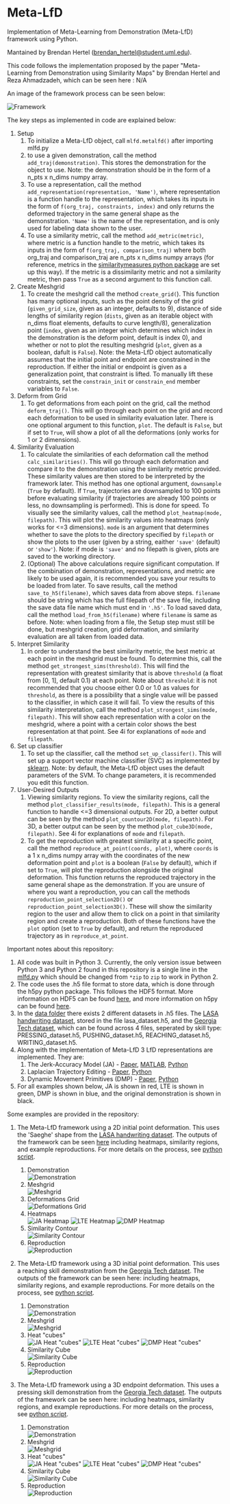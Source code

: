 # Meta-LfD
Implementation of Meta-Learning from Demonstration (Meta-LfD) framework using Python.
 
Mantained by Brendan Hertel (brendan_hertel@student.uml.edu).
 
This code follows the implementation proposed by the paper "Meta-Learning from Demonstration using Similarity Maps" by Brendan Hertel and Reza Ahmadzadeh, which can be seen here : N/A <insert link>
 
An image of the framework process can be seen below:

![Framework](https://github.com/brenhertel/Meta-LfD/blob/master/.media/mlfd_flowchart_updated_3d_v2.png)

The key steps as implemented in code are explained below:

1. Setup
   1. To initialize a Meta-LfD object, call `mlfd.metalfd()` after importing mlfd.py
   1. to use a given demonstration, call the method `add_traj(demonstration)`. This stores the demonstration for the object to use. Note: the demonstration should be in the form of a n_pts x n_dims numpy array.
   1. To use a representation, call the method `add_representation(representation, 'Name')`, where representation is a function handle to the representation, which takes its inputs in the form of `f(org_traj, constraints, index)` and only returns the deformed trajectory in the same general shape as the demonstration. `'Name'` is the name of the representation, and is only used for labeling data shown to the user.
   1. To use a similarity metric, call the method `add_metric(metric)`, where metric is a function handle to the metric, which takes its inputs in the form of `f(org_traj, comparison_traj)` where both org_traj and comparison_traj  are n_pts x n_dims numpy arrays (for reference, metrics in the [similaritymeasures python package](https://pypi.org/project/similaritymeasures/) are set up this way). If the metric is a dissimilarity metric and not a similarity metric, then pass `True` as a second argument to this function call.
1. Create Meshgrid
   1. To create the meshgrid call the method `create_grid(`). This function has many optional inputs, such as the point density of the grid (`given_grid_size`, given as an integer, defaults to 9), distance of side lengths of similarity region (`dists`, given as an iterable object with n_dims float elements, defaults to curve length/8), generalization point (`index`, given as an integer which determines which index in the demonstration is the deform point, default is index 0), and whether or not to plot the resulting meshgrid (`plot`, given as a boolean, dafult is `False`). Note: the Meta-LfD object automatically assumes that the initial point and endpoint are constrained in the reproduction. If either the initial or endpoint is given as a generalization point, that constraint is lifted. To manually lift these constraints, set the `constrain_init` or `constrain_end` member variables to `False`.
1. Deform from Grid
   1. To get deformations from each point on the grid, call the method `deform_traj()`. This will go through each point on the grid and record each deformation to be used in similarity evaluation later. There is one optional argument to this function, `plot`. The default is `False`, but if set to `True`, will show a plot of all the deformations (only works for 1 or 2 dimensions).
1. Similarity Evaluation
   1. To calculate the similarities of each deformation call the method `calc_similarities()`. This will go through each deformation and compare it to the demonstration using the similarity metric provided. These similarity values are then stored to be interpreted by the framework later. This method has one optional argument, `downsample` (`True` by default). If `True`, trajectories are downsampled to 100 points before evaluating similarity (if trajectories are already 100 points or less, no downsampling is performed). This is done for speed. To visually see the similarity values, call the method `plot_heatmap(mode, filepath)`. This will plot the similarity values into heatmaps (only works for <=3 dimensions). `mode` is an argument that determines whether to save the plots to the directory specified by `filepath` or show the plots to the user (given by a string, eaither `'save'` (default) or `'show'`). Note: if mode is `'save'` and no filepath is given, plots are saved to the working directory.
   1. (Optional) The above calculations require significant computation. If the combination of demonstration, representations, and metric are likely to be used again, it is recommended you save your results to be loaded from later. To save results, call the method `save_to_h5(filename)`, which saves data from above steps. `filename` should be string which has the full filepath of the save file, including the save data file name which must end in `'.h5'`. To load saved data, call the method `load_from_h5(filename)` where `filename` is same as before. Note: when loading from a file, the Setup step must still be done, but meshgrid creation, grid deformation, and similarity evaluation are all taken from loaded data.
1. Interpret Similarity
   1. In order to understand the best similarity metric, the best metric at each point in the meshgrid must be found. To determine this, call the method `get_strongest_sims(threshold)`. This will find the representation with greatest similarity that is above `threshold` (a float from [0, 1], default 0.1) at each point. Note about `threshold`: it is not recommended that you choose either 0.0 or 1.0 as values for `threshold`, as there is a possibility that a single value will be passed to the classifier, in which case it will fail. To view the results of this similarity interpretation, call the method `plot_strongest_sims(mode, filepath)`. This will show each representation with a color on the meshgrid, where a point with a certain color shows the best representation at that point. See 4i for explanations of `mode` and `filepath`.
1. Set up classifier
   1. To set up the classifier, call the method `set_up_classifer()`. This will set up a support vector machine classifier (SVC) as implemented by [sklearn](https://scikit-learn.org/stable/modules/generated/sklearn.svm.SVC.html). Note: by default, the Meta-LfD object uses the default parameters of the SVM. To change parameters, it is recommended you edit this function.
1. User-Desired Outputs
   1. Viewing similarity regions. To view the similarity regions, call the method `plot_classifier_results(mode, filepath)`. This is a general function to handle <=3 dimensional outputs. For 2D, a better output can be seen by the method `plot_countour2D(mode, filepath)`. For 3D, a better output can be seen by the method `plot_cube3D(mode, filepath)`. See 4i for explanations of `mode` and `filepath`.
   1. To get the reproduction with greatest similarity at a specific point, call the method `reproduce_at_point(coords, plot)`, where `coords` is a 1 x n_dims numpy array with the coordinates of the new deformation point and `plot` is a boolean (`False` by default), which if set to `True`, will plot the reproduction alongside the original deformation. This function returns the reproduced trajectory in the same general shape as the demonstration. If you are unsure of where you want a reproduction, you can call the methods `reproduction_point_selection2D()` or `reproduction_point_selection3D()`. These will show the similarity region to the user and allow them to click on a point in that similarity region and create a reproduction. Both of these functions have the `plot` option (set to `True` by default), and return the reproduced trajectory as in `reproduce_at_point`.
 
Important notes about this repository:
1. All code was built in Python 3. Currently, the only version issue between Python 3 and Python 2 found in this repository is a single line in the [mlfd.py](https://github.com/brenhertel/Meta-LfD/blob/master/scripts/mlfd.py#L794) which should be changed from `*zip` to `zip` to work in Python 2.
1. The code uses the .h5 file format to store data, which is done through the h5py python package. This follows the HDF5 format. More information on HDF5 can be found [here](https://support.hdfgroup.org/HDF5/), and more information on h5py can be found [here](https://www.h5py.org/).
1. In the [data folder](https://github.com/brenhertel/Meta-LfD/tree/master/data) there exists 2 different datasets in .h5 files. The [LASA handwriting dataset](https://bitbucket.org/khansari/lasahandwritingdataset/src/master/), stored in the file lasa_dataset.h5, and the [Georgia Tech dataset](https://sites.google.com/view/rail-lfd/home?authuser=0), which can be found across 4 files, seperated by skill type: PRESSING_dataset.h5, PUSHING_dataset.h5, REACHING_dataset.h5, WRITING_dataset.h5.
1. Along with the implementation of Meta-LfD 3 LfD representations are implemented. They are:
   1. The Jerk-Accuracy Model (JA) - [Paper](https://www.researchgate.net/publication/305628807_Geometrical_Invariance_and_Smoothness_Maximization_for_Task-Space_Movement_Generation), [MATLAB](https://www.mathworks.com/matlabcentral/fileexchange/58403-kinematic-filtering-for-human-and-robot-trajectories), [Python](https://github.com/brenhertel/Meta-LfD/blob/master/scripts/ja.py)
   1. Laplacian Trajectory Editing - [Paper](https://link.springer.com/article/10.1007/s10514-015-9442-3), [Python](https://github.com/brenhertel/Meta-LfD/blob/master/scripts/lte.py)
   1. Dynamic Movement Primitives (DMP) - [Paper](https://www.cs.utexas.edu/users/sniekum/classes/RL-F17/papers/Pastor09.pdf), [Python](https://github.com/brenhertel/Meta-LfD/tree/master/scripts/dmp_pastor_2009)
1. For all examples shown below, JA is shown in red, LTE is shown in green, DMP is shown in blue, and the original demonstration is shown in black.
 
Some examples are provided in the repository:
1. The Meta-LfD framework using a 2D initial point deformation. This uses the 'Saeghe' shape from the [LASA handwriting dataset](https://bitbucket.org/khansari/lasahandwritingdataset/src/master/). The outputs of the framework can be seen [here](https://github.com/brenhertel/Meta-LfD/tree/master/example_outputs/2d_initpt_example) including heatmaps, similarity regions, and example reproductions. For more details on the process, see [python script](https://github.com/brenhertel/Meta-LfD/blob/master/scripts/2d_initpt_example_prcess.py).
   1. Demonstration <br/> ![Demonstration](https://github.com/brenhertel/Meta-LfD/blob/master/example_outputs/2d_initpt_example/Original%20Trajectory.png)
   1. Meshgrid <br/> ![Meshgrid](https://github.com/brenhertel/Meta-LfD/blob/master/example_outputs/2d_initpt_example/meshgrid.png)
   1. Deformations Grid <br/> ![Deformations Grid](https://github.com/brenhertel/Meta-LfD/blob/master/example_outputs/2d_initpt_example/deformations.png)
   1. Heatmaps <br/> ![JA Heatmap](https://github.com/brenhertel/Meta-LfD/blob/master/example_outputs/2d_initpt_example/JA%20Heatmap.png) ![LTE Heatmap](https://github.com/brenhertel/Meta-LfD/blob/master/example_outputs/2d_initpt_example/LTE%20Heatmap.png) ![DMP Heatmap](https://github.com/brenhertel/Meta-LfD/blob/master/example_outputs/2d_initpt_example/DMP%20Heatmap.png)
   1. Similarity Contour <br/> ![Similarity Contour](https://github.com/brenhertel/Meta-LfD/blob/master/example_outputs/2d_initpt_example/Similarity%20Contour.png)
   1. Reproduction <br/> ![Reproduction](https://github.com/brenhertel/Meta-LfD/blob/master/example_outputs/2d_initpt_example/example_reproduction.png)
 
1. The Meta-LfD framework using a 3D initial point deformation. This uses a reaching skill demonstration from the [Georgia Tech dataset](https://sites.google.com/view/rail-lfd/home?authuser=0). The outputs of the framework can be seen here: <insert fpath link> including heatmaps, similarity regions, and example reproductions. For more details on the process, see [python script](https://github.com/brenhertel/Meta-LfD/blob/master/scripts/3d_initpt_example_prcess.py).
   1. Demonstration <br/> ![Demonstration](https://github.com/brenhertel/Meta-LfD/blob/master/example_outputs/3d_initpt_example/Original%20Trajectory.png)
   1. Meshgrid <br/> ![Meshgrid](https://github.com/brenhertel/Meta-LfD/blob/master/example_outputs/3d_initpt_example/meshgrid.png)
   1. Heat "cubes" <br/> ![JA Heat "cubes"](https://github.com/brenhertel/Meta-LfD/blob/master/example_outputs/3d_initpt_example/JA%20Heatcube.png) ![LTE Heat "cubes"](https://github.com/brenhertel/Meta-LfD/blob/master/example_outputs/3d_initpt_example/LTE%20Heatcube.png) ![DMP Heat "cubes"](https://github.com/brenhertel/Meta-LfD/blob/master/example_outputs/3d_initpt_example/DMP%20Heatcube.png)
   1. Similarity Cube <br/> ![Similarity Cube](https://github.com/brenhertel/Meta-LfD/blob/master/example_outputs/3d_initpt_example/Similarity%20Region%20Cube.png)
   1. Reproduction <br/> ![Reproduction](https://github.com/brenhertel/Meta-LfD/blob/master/example_outputs/3d_initpt_example/example_reproduction.png)
 
1. The Meta-LfD framework using a 3D endpoint deformation. This uses  a pressing skill demonstration from the [Georgia Tech dataset](https://sites.google.com/view/rail-lfd/home?authuser=0). The outputs of the framework can be seen here: <insert fpath link> including heatmaps, similarity regions, and example reproductions. For more details on the process, see [python script](https://github.com/brenhertel/Meta-LfD/blob/master/scripts/3d_endpt_example_prcess.py).
   1. Demonstration <br/> ![Demonstration](https://github.com/brenhertel/Meta-LfD/blob/master/example_outputs/3d_endpt_example/Original%20Trajectory.png)
   1. Meshgrid <br/> ![Meshgrid](https://github.com/brenhertel/Meta-LfD/blob/master/example_outputs/3d_endpt_example/meshgrid.png)
   1. Heat "cubes" <br/> ![JA Heat "cubes"](https://github.com/brenhertel/Meta-LfD/blob/master/example_outputs/3d_endpt_example/JA%20Heatcube.png) ![LTE Heat "cubes"](https://github.com/brenhertel/Meta-LfD/blob/master/example_outputs/3d_endpt_example/LTE%20Heatcube.png) ![DMP Heat "cubes"](https://github.com/brenhertel/Meta-LfD/blob/master/example_outputs/3d_endpt_example/DMP%20Heatcube.png)
   1. Similarity Cube <br/> ![Similarity Cube](https://github.com/brenhertel/Meta-LfD/blob/master/example_outputs/3d_endpt_example/Similarity%20Region%20Cube.png)
   1. Reproduction <br/> ![Reproduction](https://github.com/brenhertel/Meta-LfD/blob/master/example_outputs/3d_endpt_example/example_reproduction.png)
